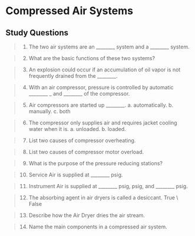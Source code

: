 # Compressed Air Systems

## Study Questions
>1. The two air systems are an ________ system and a ________ system.


>2. What are the basic functions of these two systems? 


>3. An explosion could occur if an accumulation of oil vapor is not frequently drained from the ________.


>4. With an air compressor, pressure is controlled by automatic ________ _ and ________ of the compressor.


>5. Air compressors are started up ________.
>a. automatically.
>b. manually.
>c. both


>6. The compressor only supplies air and requires jacket cooling water when it is.
>a. unloaded.
>b. loaded.


>7. List two causes of compressor overheating.


>8. List two causes of compressor motor overload.


>9. What is the purpose of the pressure reducing stations?


>10. Service Air is supplied at ________ psig.


>11. Instrument Air is supplied at ________ psig, psig, and ________ psig.


>12. The absorbing agent in air dryers is called a desiccant. True \ False


>13. Describe how the Air Dryer dries the air stream.


>14. Name the main components in a compressed air system.

